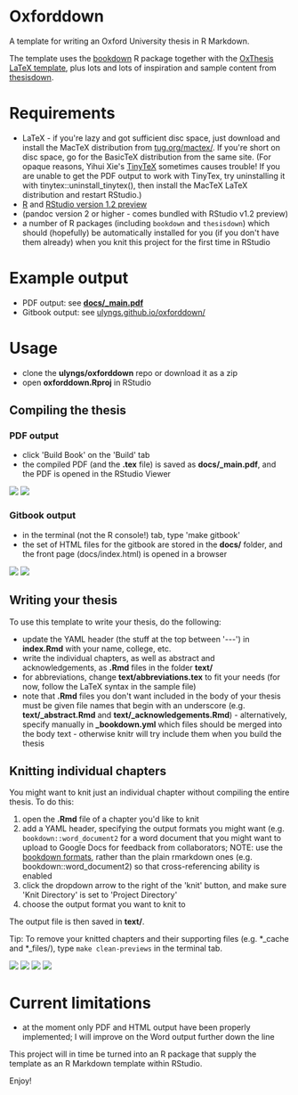 # Oxforddown

A template for writing an Oxford University thesis in R Markdown.

The template uses the [bookdown](https://bookdown.org) R package together with the [OxThesis LaTeX template](https://github.com/mcmanigle/OxThesis), plus lots and lots of inspiration and sample content from [thesisdown](https://github.com/ismayc/thesisdown).

# Requirements
- LaTeX - if you're lazy and got sufficient disc space, just download and install the MacTeX distribution from [tug.org/mactex/](http://www.tug.org/mactex/). If you're short on disc space, go for the BasicTeX distribution from the same site. (For opaque reasons, Yihui Xie's [TinyTeX](https://yihui.name/tinytex/) sometimes causes trouble! If you are unable to get the PDF output to work with TinyTex, try uninstalling it with tinytex::uninstall_tinytex(), then install the MacTeX LaTeX distribution and restart RStudio.)
- [R](https://cran.rstudio.com) and [RStudio version 1.2 preview](https://www.rstudio.com/products/rstudio/download/preview/)
- (pandoc version 2 or higher - comes bundled with RStudio v1.2 preview)
- a number of R packages (including `bookdown` and `thesisdown`) which should (hopefully) be automatically installed for you (if you don't have them already) when you knit this project for the first time in RStudio

# Example output
- PDF output: see [**docs/_main.pdf**](https://github.com/ulyngs/oxforddown/blob/master/docs/_main.pdf)
- Gitbook output: see [ulyngs.github.io/oxforddown/](https://ulyngs.github.io/oxforddown/)

# Usage
- clone the **ulyngs/oxforddown** repo or download it as a zip
- open **oxforddown.Rproj** in RStudio

## Compiling the thesis
### PDF output
- click 'Build Book' on the 'Build' tab
- the compiled PDF (and the **.tex** file) is saved as **docs/\_main.pdf**, and the PDF is opened in the RStudio Viewer

![](screenshots/build.png)
![](screenshots/compiled.png)

### Gitbook output
- in the terminal (not the R console!) tab, type 'make gitbook'
- the set of HTML files for the gitbook are stored in the **docs/** folder, and the front page (docs/index.html) is opened in a browser

![](screenshots/build_gitbook.png)
![](screenshots/compiled_gitbook.png)

## Writing your thesis
To use this template to write your thesis, do the following:
- update the YAML header (the stuff at the top between '---') in **index.Rmd** with your name, college, etc.
- write the individual chapters, as well as abstract and acknowledgements, as **.Rmd** files in the folder **text/**
- for abbreviations, change **text/abbreviations.tex** to fit your needs (for now, follow the LaTeX syntax in the sample file)
- note that **.Rmd** files you don't want included in the body of your thesis must be given file names that begin with an underscore (e.g. **text/\_abstract.Rmd** and **text/\_acknowledgements.Rmd**) - alternatively, specify manually in **\_bookdown.yml** which files should be merged into the body text -  otherwise knitr will try include them when you build the thesis

## Knitting individual chapters
You might want to knit just an individual chapter without compiling the entire thesis. To do this:
1. open the **.Rmd** file of a chapter you'd like to knit
2. add a YAML header, specifying the output formats you might want (e.g. `bookdown::word_document2` for a word document that you might want to upload to Google Docs for feedback from collaborators; NOTE: use the [bookdown formats](https://bookdown.org/yihui/bookdown/a-single-document.html), rather than the plain rmarkdown ones (e.g. bookdown::word_document2) so that cross-referencing ability is enabled
3. click the dropdown arrow to the right of the 'knit' button, and make sure 'Knit Directory' is set to 'Project Directory'
4. choose the output format you want to knit to

The output file is then saved in **text/**.

Tip: To remove your knitted chapters and their supporting files (e.g.  \*\_cache and \*\_files/), type `make clean-previews` in the terminal tab.

![](screenshots/preview_yaml.png)
![](screenshots/knit_dir_small.png)
![](screenshots/preview_output_small.png)
![](screenshots/preview_word.png)

# Current limitations
- at the moment only PDF and HTML output have been properly implemented; I will improve on the Word output further down the line

This project will in time be turned into an R package that supply the template as an R Markdown template within RStudio.

Enjoy!
